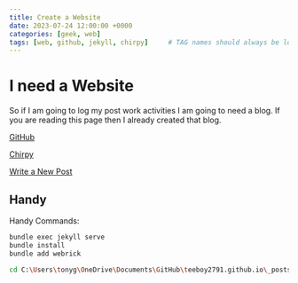 ```yaml
---
title: Create a Website
date: 2023-07-24 12:00:00 +0000
categories: [geek, web]
tags: [web, github, jekyll, chirpy]     # TAG names should always be lowercase
---
```


# I need a Website

So if I am going to log my post work activities I am going to need a blog. If you are reading this page then I already created that blog.

[GitHub](https://docs.github.com/en/pages/getting-started-with-github-pages/configuring-a-publishing-source-for-your-github-pages-site)

[Chirpy](https://chirpy.cotes.page/posts/getting-started/)

[Write a New Post](https://chirpy.cotes.page/posts/write-a-new-post/)


## Handy

Handy Commands:

```bash
bundle exec jekyll serve
bundle install
bundle add webrick

cd C:\Users\tonyg\OneDrive\Documents\GitHub\teeboy2791.github.io\_posts

```
